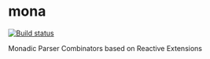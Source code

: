 mona
====

[![Build status](https://ci.appveyor.com/api/projects/status/3s2r0d8u0sgvwqyg)](https://ci.appveyor.com/project/automatonic/mona)

Monadic Parser Combinators based on Reactive Extensions
